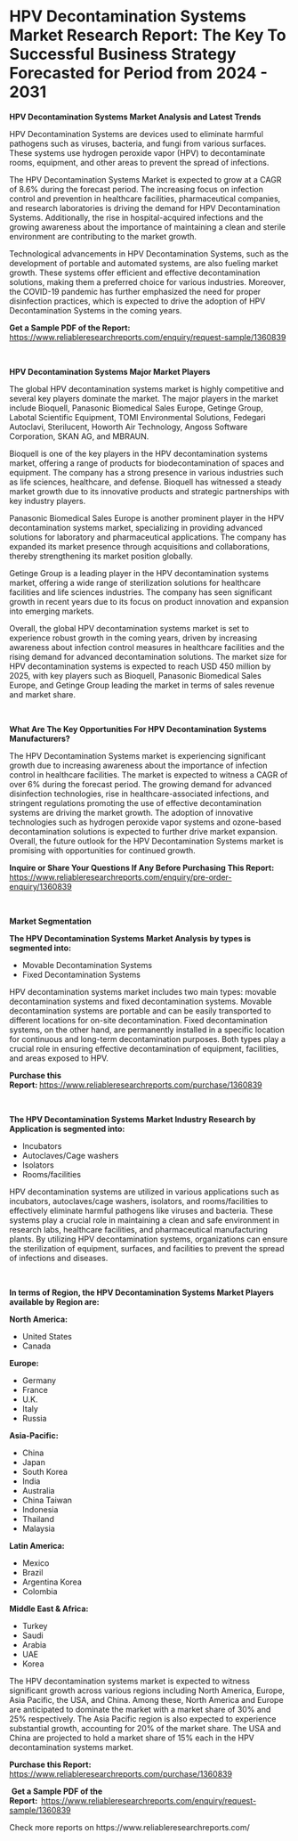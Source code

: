 <p><h1>HPV Decontamination Systems Market Research Report: The Key To Successful Business Strategy Forecasted for Period from 2024 - 2031</h1></p><p><strong>HPV Decontamination Systems Market Analysis and Latest Trends</strong></p>
<p><p>HPV Decontamination Systems are devices used to eliminate harmful pathogens such as viruses, bacteria, and fungi from various surfaces. These systems use hydrogen peroxide vapor (HPV) to decontaminate rooms, equipment, and other areas to prevent the spread of infections.</p><p>The HPV Decontamination Systems Market is expected to grow at a CAGR of 8.6% during the forecast period. The increasing focus on infection control and prevention in healthcare facilities, pharmaceutical companies, and research laboratories is driving the demand for HPV Decontamination Systems. Additionally, the rise in hospital-acquired infections and the growing awareness about the importance of maintaining a clean and sterile environment are contributing to the market growth.</p><p>Technological advancements in HPV Decontamination Systems, such as the development of portable and automated systems, are also fueling market growth. These systems offer efficient and effective decontamination solutions, making them a preferred choice for various industries. Moreover, the COVID-19 pandemic has further emphasized the need for proper disinfection practices, which is expected to drive the adoption of HPV Decontamination Systems in the coming years.</p></p>
<p><strong>Get a Sample PDF of the Report:&nbsp;</strong> <a href="https://www.reliableresearchreports.com/enquiry/request-sample/1360839">https://www.reliableresearchreports.com/enquiry/request-sample/1360839</a></p>
<p>&nbsp;</p>
<p><strong>HPV Decontamination Systems Major Market Players</strong></p>
<p><p>The global HPV decontamination systems market is highly competitive and several key players dominate the market. The major players in the market include Bioquell, Panasonic Biomedical Sales Europe, Getinge Group, Labotal Scientific Equipment, TOMI Environmental Solutions, Fedegari Autoclavi, Sterilucent, Howorth Air Technology, Angoss Software Corporation, SKAN AG, and MBRAUN.</p><p>Bioquell is one of the key players in the HPV decontamination systems market, offering a range of products for biodecontamination of spaces and equipment. The company has a strong presence in various industries such as life sciences, healthcare, and defense. Bioquell has witnessed a steady market growth due to its innovative products and strategic partnerships with key industry players.</p><p>Panasonic Biomedical Sales Europe is another prominent player in the HPV decontamination systems market, specializing in providing advanced solutions for laboratory and pharmaceutical applications. The company has expanded its market presence through acquisitions and collaborations, thereby strengthening its market position globally.</p><p>Getinge Group is a leading player in the HPV decontamination systems market, offering a wide range of sterilization solutions for healthcare facilities and life sciences industries. The company has seen significant growth in recent years due to its focus on product innovation and expansion into emerging markets.</p><p>Overall, the global HPV decontamination systems market is set to experience robust growth in the coming years, driven by increasing awareness about infection control measures in healthcare facilities and the rising demand for advanced decontamination solutions. The market size for HPV decontamination systems is expected to reach USD 450 million by 2025, with key players such as Bioquell, Panasonic Biomedical Sales Europe, and Getinge Group leading the market in terms of sales revenue and market share.</p></p>
<p>&nbsp;</p>
<p><strong>What Are The Key Opportunities For HPV Decontamination Systems Manufacturers?</strong></p>
<p><p>The HPV Decontamination Systems market is experiencing significant growth due to increasing awareness about the importance of infection control in healthcare facilities. The market is expected to witness a CAGR of over 6% during the forecast period. The growing demand for advanced disinfection technologies, rise in healthcare-associated infections, and stringent regulations promoting the use of effective decontamination systems are driving the market growth. The adoption of innovative technologies such as hydrogen peroxide vapor systems and ozone-based decontamination solutions is expected to further drive market expansion. Overall, the future outlook for the HPV Decontamination Systems market is promising with opportunities for continued growth.</p></p>
<p><strong>Inquire or Share Your Questions If Any Before Purchasing This Report:</strong> <a href="https://www.reliableresearchreports.com/enquiry/pre-order-enquiry/1360839">https://www.reliableresearchreports.com/enquiry/pre-order-enquiry/1360839</a></p>
<p>&nbsp;</p>
<p><strong>Market Segmentation</strong></p>
<p><strong>The HPV Decontamination Systems Market Analysis by types is segmented into:</strong></p>
<p><ul><li>Movable Decontamination Systems</li><li>Fixed Decontamination Systems</li></ul></p>
<p><p>HPV decontamination systems market includes two main types: movable decontamination systems and fixed decontamination systems. Movable decontamination systems are portable and can be easily transported to different locations for on-site decontamination. Fixed decontamination systems, on the other hand, are permanently installed in a specific location for continuous and long-term decontamination purposes. Both types play a crucial role in ensuring effective decontamination of equipment, facilities, and areas exposed to HPV.</p></p>
<p><strong>Purchase this Report:&nbsp;</strong><a href="https://www.reliableresearchreports.com/purchase/1360839">https://www.reliableresearchreports.com/purchase/1360839</a></p>
<p>&nbsp;</p>
<p><strong>The HPV Decontamination Systems Market Industry Research by Application is segmented into:</strong></p>
<p><ul><li>Incubators</li><li>Autoclaves/Cage washers</li><li>Isolators</li><li>Rooms/facilities</li></ul></p>
<p><p>HPV decontamination systems are utilized in various applications such as incubators, autoclaves/cage washers, isolators, and rooms/facilities to effectively eliminate harmful pathogens like viruses and bacteria. These systems play a crucial role in maintaining a clean and safe environment in research labs, healthcare facilities, and pharmaceutical manufacturing plants. By utilizing HPV decontamination systems, organizations can ensure the sterilization of equipment, surfaces, and facilities to prevent the spread of infections and diseases.</p></p>
<p>&nbsp;</p>
<p><strong>In terms of Region, the HPV Decontamination Systems Market Players available by Region are:</strong></p>
<p>
    <p> <strong> North America: </strong>
        <ul>
            <li>United States</li>
            <li>Canada</li>
        </ul>
        </p> 
    <p> <strong> Europe: </strong>
        <ul>
            <li>Germany</li>
            <li>France</li>
            <li>U.K.</li>
            <li>Italy</li>
            <li>Russia</li>
        </ul>
        </p> 
    <p> <strong> Asia-Pacific: </strong>
        <ul>
            <li>China</li>
            <li>Japan</li>
            <li>South Korea</li>
            <li>India</li>
            <li>Australia</li>
            <li>China Taiwan</li>
            <li>Indonesia</li>
            <li>Thailand</li>
            <li>Malaysia</li>
        </ul>
        </p> 
    <p> <strong> Latin America: </strong>
        <ul>
            <li>Mexico</li>
            <li>Brazil</li>
            <li>Argentina Korea</li>
            <li>Colombia</li>
        </ul>
        </p> 
    <p> <strong> Middle East & Africa: </strong>
        <ul>
            <li>Turkey</li>
            <li>Saudi</li>
            <li>Arabia</li>
            <li>UAE</li>
            <li>Korea</li>
        </ul>
    </p>
    </p>
<p><p>The HPV decontamination systems market is expected to witness significant growth across various regions including North America, Europe, Asia Pacific, the USA, and China. Among these, North America and Europe are anticipated to dominate the market with a market share of 30% and 25% respectively. The Asia Pacific region is also expected to experience substantial growth, accounting for 20% of the market share. The USA and China are projected to hold a market share of 15% each in the HPV decontamination systems market.</p></p>
<p><strong>Purchase this Report: </strong><a href="https://www.reliableresearchreports.com/purchase/1360839">https://www.reliableresearchreports.com/purchase/1360839</a></p>
<p>&nbsp;<strong>Get a Sample PDF of the Report:&nbsp;&nbsp;</strong><a href="https://www.reliableresearchreports.com/enquiry/request-sample/1360839">https://www.reliableresearchreports.com/enquiry/request-sample/1360839</a></p>
<p><strong></strong></p>
<p>Check more reports on https://www.reliableresearchreports.com/</p>